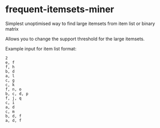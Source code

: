 # frequent-itemsets-miner
Simplest unoptimised way to find large itemsets from item list or binary matrix

Allows you to change the support threshold for the large itemsets. 

Example input for item list format: 
```
2
e, f
f, h
b, d
a, l
c, g
c, k
f, n, o
b, c, d, p
f, j, q
c, i
a, d
c, m
b, d, f
a, d, f
```

